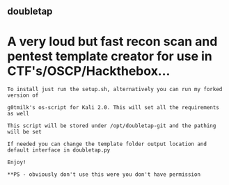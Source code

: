 ## doubletap
# A very loud but fast recon scan and pentest template creator for use in CTF's/OSCP/Hackthebox...

```
To install just run the setup.sh, alternatively you can run my forked version of 

g0tmilk's os-script for Kali 2.0. This will set all the requirements as well

This script will be stored under /opt/doubletap-git and the pathing will be set

If needed you can change the template folder output location and default interface in doubletap.py

Enjoy!

**PS - obviously don't use this were you don't have permission
```
